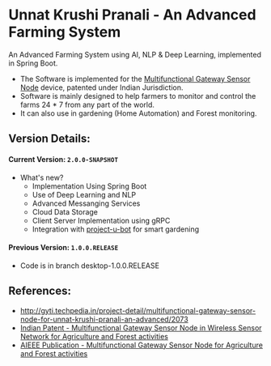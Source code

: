 Unnat Krushi Pranali - An Advanced Farming System
=================================================
An Advanced Farming System using AI, NLP & Deep Learning, implemented in Spring Boot.

* The Software is implemented for the [Multifunctional Gateway Sensor Node](http://ipindiaonline.gov.in/patentsearch/PublishedSearch/publishApplicationNumber.aspx?application_number=pr1Y1Z7w9lbawGkesMcUpA==) device, patented under Indian Jurisdiction. 
* Software is mainly designed to help farmers to monitor and control the farms 24 * 7 from any part of the world.
* It can also use in gardening (Home Automation) and Forest monitoring.

Version Details:
----------------

#### Current Version: `2.0.0-SNAPSHOT`

* What's new?
  * Implementation Using Spring Boot
  * Use of Deep Learning and NLP
  * Advanced Messanging Services
  * Cloud Data Storage
  * Client Server Implementation using gRPC
  * Integration with [project-u-bot](https://github.com/harshbits/project-u-bot) for smart gardening

#### Previous Version: `1.0.0.RELEASE`
* Code is in branch desktop-1.0.0.RELEASE


References:
--------------------------------

* http://gyti.techpedia.in/project-detail/multifunctional-gateway-sensor-node-for-unnat-krushi-pranali-an-advanced/2073
* [Indian Patent -  Multifunctional Gateway Sensor Node in Wireless Sensor Network for Agriculture and Forest activities](http://ipindiaonline.gov.in/patentsearch/PublishedSearch/publishApplicationNumber.aspx?application_number=pr1Y1Z7w9lbawGkesMcUpA==)
* [AIEEE Publication - Multifunctional Gateway Sensor Node for Agriculture and Forest activities](http://ieeexplore.ieee.org/document/6915416/?reload=true&tp=&arnumber=6915416&url=http:%2F%2Fieeexplore.ieee.org%2Fstamp%2Fstamp.jsp%3Ftp%3D%26arnumber%3D6915416)
